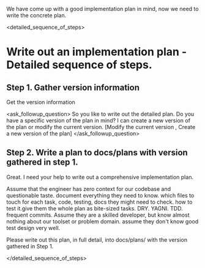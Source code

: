 We have come up with a good implementation plan in mind, now we need to write the concrete plan.

<detailed_sequence_of_steps>
# Write out an implementation plan - Detailed sequence of steps.

## Step 1. Gather version information

Get the version information

<ask_followup_question>
<question>So you like to write out the detailed plan. Do you have a specific version of the plan in mind?
I can create a new version of the plan or modify the current <current version> version.</question>
<options>[Modify the current version <current version>, Create a new version <new version> of the plan]</options>
</ask_followup_question>

## Step 2. Write a plan to docs/plans with version gathered in step 1.

Great. I need your help to write out a comprehensive implementation plan.

Assume that the engineer has zero context for our codebase and questionable taste. document everything they need to know. which files to touch for each task, code, testing, docs they might need to check. how to test it.give them the whole plan as bite-sized tasks. DRY. YAGNI. TDD. frequent commits.
Assume they are a skilled developer, but know almost nothing about our toolset or problem domain. assume they don't know good test design very well.

Please write out this plan, in full detail, into docs/plans/ with the version gathered in Step 1.

</detailed_sequence_of_steps>
